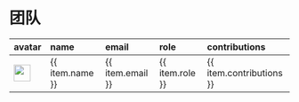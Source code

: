 # 团队

<table>
    <thead>
        <tr style="text-align: left;">
            <th>avatar</th>
            <th>name</th>
            <th>email</th>
            <th>role</th>
            <th>contributions</th>
        </tr>
    </thead>
    <tbody>
        <tr v-for="(item, index) in authorsList" :key="index">
            <td><img src="/logo.png" width="30px"></td>
            <td>{{ item.name }}</td>
            <td><a :href="'mailto:' + item.email">{{ item.email }}</a></td>
            <td>{{ item.role }}</td>
            <td>{{ item.contributions }}</td>
        </tr>
    </tbody>
</table>

<script>
import { ref, onMounted } from 'vue';
 
export default {
  setup() {
    const authorsList = ref([]);
 
    const fetchData = async () => {
      try {
        const response = await fetch('https://gitee.com/api/v5/repos/dromara/warm-flow/contributors?type=authors');
        authorsList.value = await response.json();
        authorsList.value = authorsList.value.map(author => {
          if (author.name === 'warm') {
            return { ...author, role: 'Author' };
          } else if (['xiarigang', 'vanlin', 'liangli', 'Zhen'].includes(author.name)) {
            return { ...author, role: 'PMC' };
          } else {
            return { ...author, role: 'Committer' };
          }
        });
      } catch (error) {
        console.error('Error fetching data:', error);
      }
    };
 
    onMounted(fetchData);
 
    return {
      authorsList,
    };
  },
};
</script>

<style>
.header {
  margin: calc(2rem - 0.165em) 0em 1rem;
}
.user-list-item {
  display: inline-flex;
  align-items: center;
  margin: 15px 0;
  padding: 14px 0 14px 10px;
  width: 178px;
  .avatar {
    height: 50px;
    margin-right: 10px;
    border-radius: 50%;
  }
  .content {
    line-height: 22px;
    .username,
    .sub-info {
      display: block;
      color: #40485b;
      font-size: 14px;
      font-weight: 400;
    }
    .username {
      font-weight: 600;
      font-size: 16px;
    }
  }
}
</style>


